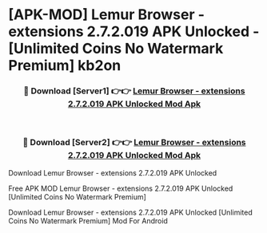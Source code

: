# [APK-MOD] Lemur Browser - extensions 2.7.2.019 APK Unlocked - [Unlimited Coins No Watermark Premium] kb2on



<div align="center">
<h3>🔴 Download [Server1] 👉👉 <a href="https://momento.my/?title=Lemur_Browser_-_extensions_2.7.2.019_APK_Unlocked">Lemur Browser - extensions 2.7.2.019 APK Unlocked Mod Apk</a></h3><br>

<h3>🔴 Download [Server2] 👉👉 <a href="https://momento.my/?title=Lemur_Browser_-_extensions_2.7.2.019_APK_Unlocked">Lemur Browser - extensions 2.7.2.019 APK Unlocked Mod Apk</a></h3>
</div>



Download Lemur Browser - extensions 2.7.2.019 APK Unlocked 

Free APK MOD Lemur Browser - extensions 2.7.2.019 APK Unlocked [Unlimited Coins No Watermark Premium]

Download Lemur Browser - extensions 2.7.2.019 APK Unlocked [Unlimited Coins No Watermark Premium] Mod For Android
